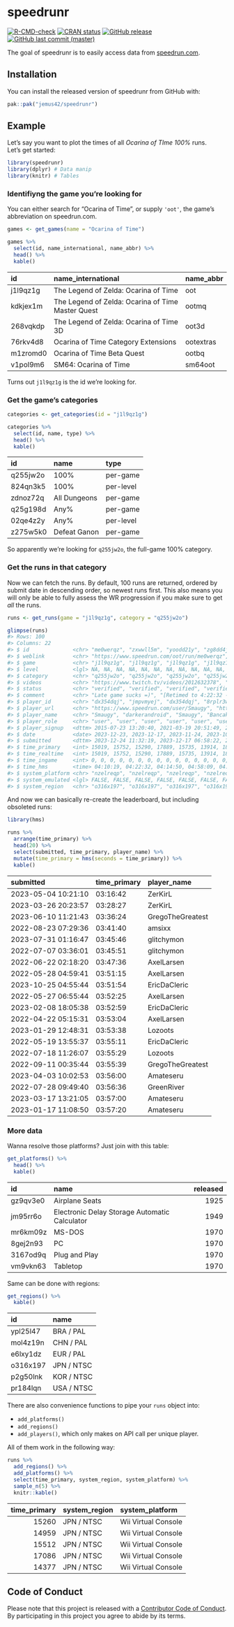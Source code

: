 
<!-- README.md is generated from README.Rmd. Please edit that file -->

# speedrunr

<!-- badges: start -->

[![R-CMD-check](https://github.com/jemus42/speedrunr/actions/workflows/R-CMD-check.yaml/badge.svg)](https://github.com/jemus42/speedrunr/actions/workflows/R-CMD-check.yaml)
[![CRAN
status](https://www.r-pkg.org/badges/version/speedrunr)](https://cran.r-project.org/package=speedrunr)
[![GitHub
release](https://img.shields.io/github/release/jemus42/speedrunr.svg?logo=GitHub)](https://github.com/jemus42/speedrunr/releases)
[![GitHub last commit
(master)](https://img.shields.io/github/last-commit/jemus42/speedrunr/master.svg?logo=GithUb)](https://github.com/jemus42/speedrunr/commits/master)
<!-- badges: end -->

The goal of speedrunr is to easily access data from
[speedrun.com](https://speedrun.com).

## Installation

You can install the released version of speedrunr from GitHub with:

``` r
pak::pak("jemus42/speedrunr")
```

## Example

Let’s say you want to plot the times of all *Ocarina of TIme 100%*
runs.  
Let’s get started:

``` r
library(speedrunr)
library(dplyr) # Data manip
library(knitr) # Tables
```

### Identifiyng the game you’re looking for

You can either search for “Ocarina of Time”, or supply `'oot'`, the
game’s abbreviation on speedrun.com.

``` r
games <- get_games(name = "Ocarina of Time")

games %>% 
  select(id, name_international, name_abbr) %>%
  head() %>%
  kable()
```

| id       | name_international                                | name_abbr |
|:---------|:--------------------------------------------------|:----------|
| j1l9qz1g | The Legend of Zelda: Ocarina of Time              | oot       |
| kdkjex1m | The Legend of Zelda: Ocarina of Time Master Quest | ootmq     |
| 268vqkdp | The Legend of Zelda: Ocarina of Time 3D           | oot3d     |
| 76rkv4d8 | Ocarina of Time Category Extensions               | ootextras |
| m1zromd0 | Ocarina of Time Beta Quest                        | ootbq     |
| v1pol9m6 | SM64: Ocarina of Time                             | sm64oot   |

Turns out `j1l9qz1g` is the id we’re looking for.

### Get the game’s categories

``` r
categories <- get_categories(id = "j1l9qz1g")

categories %>%
  select(id, name, type) %>%
  head() %>%
  kable()
```

| id       | name         | type      |
|:---------|:-------------|:----------|
| q255jw2o | 100%         | per-game  |
| 824qn3k5 | 100%         | per-level |
| zdnoz72q | All Dungeons | per-game  |
| q25g198d | Any%         | per-game  |
| 02qe4z2y | Any%         | per-level |
| z275w5k0 | Defeat Ganon | per-game  |

So apparently we’re looking for `q255jw2o`, the full-game 100% category.

### Get the runs in that category

Now we can fetch the runs. By default, 100 runs are returned, ordered by
submit date in descending order, so newest runs first. This also means
you will only be able to fully assess the WR progression if you make
sure to get *all* the runs.

``` r
runs <- get_runs(game = "j1l9qz1g", category = "q255jw2o")

glimpse(runs)
#> Rows: 100
#> Columns: 22
#> $ id              <chr> "me0werqz", "zxwwll5m", "yoodd21y", "zg8dd4jy", "z0xor…
#> $ weblink         <chr> "https://www.speedrun.com/oot/run/me0werqz", "https://…
#> $ game            <chr> "j1l9qz1g", "j1l9qz1g", "j1l9qz1g", "j1l9qz1g", "j1l9q…
#> $ level           <lgl> NA, NA, NA, NA, NA, NA, NA, NA, NA, NA, NA, NA, NA, NA…
#> $ category        <chr> "q255jw2o", "q255jw2o", "q255jw2o", "q255jw2o", "q255j…
#> $ videos          <chr> "https://www.twitch.tv/videos/2012632378", "https://ww…
#> $ status          <chr> "verified", "verified", "verified", "verified", "verif…
#> $ comment         <chr> "Late game sucks =)", "[Retimed to 4:22:32 -LG]", NA, …
#> $ player_id       <chr> "dx354dqj", "jmpvmyej", "dx354dqj", "8rplr3wj", "dx354…
#> $ player_url      <chr> "https://www.speedrun.com/user/Smaugy", "https://www.s…
#> $ player_name     <chr> "Smaugy", "darkerandroid", "Smaugy", "Bancakes", "Smau…
#> $ player_role     <chr> "user", "user", "user", "user", "user", "user", "user"…
#> $ player_signup   <dttm> 2015-07-23 13:20:40, 2021-03-19 20:51:49, 2015-07-23 …
#> $ date            <date> 2023-12-23, 2023-12-17, 2023-11-24, 2023-10-25, 2023-…
#> $ submitted       <dttm> 2023-12-24 11:32:19, 2023-12-17 06:58:22, 2023-11-25 …
#> $ time_primary    <int> 15019, 15752, 15290, 17889, 15735, 13914, 18444, 16296…
#> $ time_realtime   <int> 15019, 15752, 15290, 17889, 15735, 13914, 18444, 16296…
#> $ time_ingame     <int> 0, 0, 0, 0, 0, 0, 0, 0, 0, 0, 0, 0, 0, 0, 0, 0, 0, 0, …
#> $ time_hms        <time> 04:10:19, 04:22:32, 04:14:50, 04:58:09, 04:22:15, 03:…
#> $ system_platform <chr> "nzelreqp", "nzelreqp", "nzelreqp", "nzelreqp", "nzelr…
#> $ system_emulated <lgl> FALSE, FALSE, FALSE, FALSE, FALSE, FALSE, FALSE, FALSE…
#> $ system_region   <chr> "o316x197", "o316x197", "o316x197", "o316x197", "o316x…
```

And now we can basically re-create the leaderboard, but including
obsoleted runs:

``` r
library(hms)

runs %>%
  arrange(time_primary) %>%
  head(20) %>%
  select(submitted, time_primary, player_name) %>%
  mutate(time_primary = hms(seconds = time_primary)) %>%
  kable()
```

| submitted           | time_primary | player_name      |
|:--------------------|:-------------|:-----------------|
| 2023-05-04 10:21:10 | 03:16:42     | ZerKirL          |
| 2023-03-26 20:23:57 | 03:28:27     | ZerKirL          |
| 2023-06-10 11:21:43 | 03:36:24     | GregoTheGreatest |
| 2022-08-23 07:29:36 | 03:41:40     | amsixx           |
| 2023-07-31 01:16:47 | 03:45:46     | glitchymon       |
| 2022-07-07 03:36:01 | 03:45:51     | glitchymon       |
| 2022-06-22 02:18:20 | 03:47:36     | AxelLarsen       |
| 2022-05-28 04:59:41 | 03:51:15     | AxelLarsen       |
| 2023-10-25 04:55:44 | 03:51:54     | EricDaCleric     |
| 2022-05-27 06:55:44 | 03:52:25     | AxelLarsen       |
| 2023-02-08 18:05:38 | 03:52:59     | EricDaCleric     |
| 2022-04-22 05:15:31 | 03:53:04     | AxelLarsen       |
| 2023-01-29 12:48:31 | 03:53:38     | Lozoots          |
| 2022-05-19 13:55:37 | 03:55:11     | EricDaCleric     |
| 2022-07-18 11:26:07 | 03:55:29     | Lozoots          |
| 2022-09-11 00:35:44 | 03:55:39     | GregoTheGreatest |
| 2023-04-03 10:02:53 | 03:56:00     | Amateseru        |
| 2022-07-28 09:49:40 | 03:56:36     | GreenRiver       |
| 2023-03-17 13:21:05 | 03:57:00     | Amateseru        |
| 2023-01-17 11:08:50 | 03:57:20     | Amateseru        |

### More data

Wanna resolve those platforms? Just join with this table:

``` r
get_platforms() %>%
  head() %>%
  kable()
```

| id       | name                                          | released |
|:---------|:----------------------------------------------|---------:|
| gz9qv3e0 | Airplane Seats                                |     1925 |
| jm95rr6o | Electronic Delay Storage Automatic Calculator |     1949 |
| mr6km09z | MS-DOS                                        |     1970 |
| 8gej2n93 | PC                                            |     1970 |
| 3167od9q | Plug and Play                                 |     1970 |
| vm9vkn63 | Tabletop                                      |     1970 |

Same can be done with regions:

``` r
get_regions() %>%
  kable()
```

| id       | name       |
|:---------|:-----------|
| ypl25l47 | BRA / PAL  |
| mol4z19n | CHN / PAL  |
| e6lxy1dz | EUR / PAL  |
| o316x197 | JPN / NTSC |
| p2g50lnk | KOR / NTSC |
| pr184lqn | USA / NTSC |

There are also convenience functions to pipe your `runs` object into:

- `add_platforms()`
- `add_regions()`
- `add_players()`, which only makes on API call per unique player.

All of them work in the following way:

``` r
runs %>% 
  add_regions() %>%
  add_platforms() %>%
  select(time_primary, system_region, system_platform) %>%
  sample_n(5) %>%
  knitr::kable()
```

| time_primary | system_region | system_platform     |
|-------------:|:--------------|:--------------------|
|        15260 | JPN / NTSC    | Wii Virtual Console |
|        14959 | JPN / NTSC    | Wii Virtual Console |
|        15512 | JPN / NTSC    | Wii Virtual Console |
|        17086 | JPN / NTSC    | Wii Virtual Console |
|        14377 | JPN / NTSC    | Wii Virtual Console |

## Code of Conduct

Please note that this project is released with a [Contributor Code of
Conduct](.github/CODE_OF_CONDUCT.md). By participating in this project
you agree to abide by its terms.
